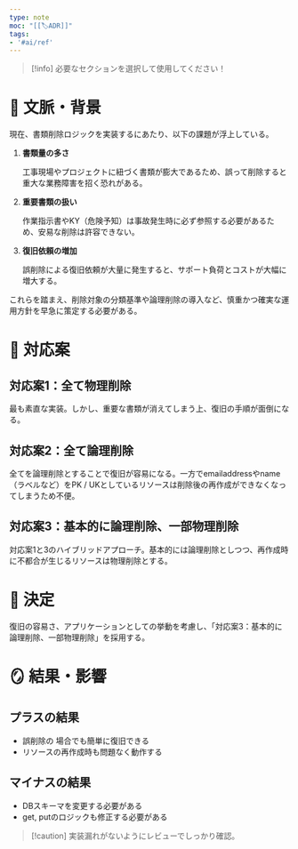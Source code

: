 ```yaml
---
type: note
moc: "[[🏷️ADR]]"
tags:
- '#ai/ref'
---
```

> [!info] 必要なセクションを選択して使用してください！

# 📜 文脈・背景

現在、書類削除ロジックを実装するにあたり、以下の課題が浮上している。

1. **書類量の多さ**
    
    工事現場やプロジェクトに紐づく書類が膨大であるため、誤って削除すると重大な業務障害を招く恐れがある。
    
2. **重要書類の扱い**
    
    作業指示書やKY（危険予知）は事故発生時に必ず参照する必要があるため、安易な削除は許容できない。
    
3. **復旧依頼の増加**
    
    誤削除による復旧依頼が大量に発生すると、サポート負荷とコストが大幅に増大する。
    

これらを踏まえ、削除対象の分類基準や論理削除の導入など、慎重かつ確実な運用方針を早急に策定する必要がある。

# 🎨 対応案

## 対応案1：全て物理削除
最も素直な実装。しかし、重要な書類が消えてしまう上、復旧の手順が面倒になる。
## 対応案2：全て論理削除
全てを論理削除とすることで復旧が容易になる。一方でemailaddressやname（ラベルなど）をPK / UKとしているリソースは削除後の再作成ができなくなってしまうため不便。
## 対応案3：基本的に論理削除、一部物理削除
対応案1と3のハイブリッドアプローチ。基本的には論理削除としつつ、再作成時に不都合が生じるリソースは物理削除とする。

# 🚀 決定

復旧の容易さ、アプリケーションとしての挙動を考慮し、「対応案3：基本的に論理削除、一部物理削除」を採用する。

# 🪞 結果・影響

## プラスの結果
- 誤削除の 場合でも簡単に復旧できる
- リソースの再作成時も問題なく動作する
## マイナスの結果
- DBスキーマを変更する必要がある
- get, putのロジックも修正する必要がある

> [!caution] 実装漏れがないようにレビューでしっかり確認。

